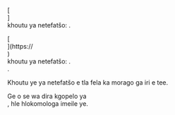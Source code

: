 [<br host>] <br action> khoutu ya netefatšo: . <br code>

[<br host>](https://<br host>) <br action> khoutu ya netefatšo: . <br code>.

Khoutu ye ya netefatšo e tla fela ka morago ga iri e tee.

Ge o se wa dira kgopelo ya <br action>, hle hlokomologa imeile ye.